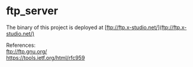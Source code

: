 # ftp_server

The binary of this project is deployed at [ftp://ftp.x-studio.net/](ftp://ftp.x-studio.net/)
  
References:  
ftp://ftp.gnu.org/  
https://tools.ietf.org/html/rfc959  
